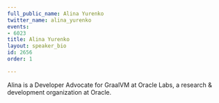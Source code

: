 ```yaml
---
full_public_name: Alina Yurenko
twitter_name: alina_yurenko
events:
- 6023
title: Alina Yurenko
layout: speaker_bio
id: 2656
order: 1

---
```

Alina is a Developer Advocate for GraalVM at Oracle Labs, a research & development organization at Oracle.